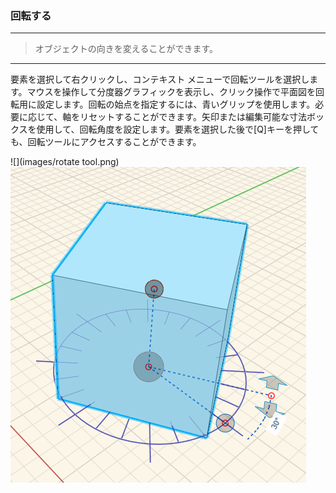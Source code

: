 

### 回転する

---

> オブジェクトの向きを変えることができます。

---

要素を選択して右クリックし、コンテキスト メニューで回転ツールを選択します。マウスを操作して分度器グラフィックを表示し、クリック操作で平面図を回転用に設定します。回転の始点を指定するには、青いグリップを使用します。必要に応じて、軸をリセットすることができます。矢印または編集可能な寸法ボックスを使用して、回転角度を設定します。要素を選択した後で[Q]キーを押しても、回転ツールにアクセスすることができます。

![](images/rotate tool.png) ![](images/rotate.PNG)

